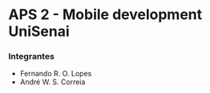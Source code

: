 # APS 2 - Mobile development UniSenai

### Integrantes

- Fernando R. O. Lopes  
- André W. S. Correia